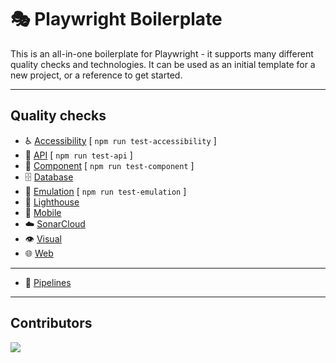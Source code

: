 # 🎭 Playwright Boilerplate

This is an all-in-one boilerplate for Playwright - it supports many different quality checks and technologies. It can be used as an initial template for a new project, or a reference to get started.

---

## Quality checks

- ♿️ [Accessibility](tests/accessibility/readme.md) [ `npm run test-accessibility` ]
- 📡 [API](tests/api/readme.md) [ `npm run test-api` ]
- 🧩 [Component](tests/component/readme.md) [ `npm run test-component` ]
- 🗄️ [Database](tests/database/readme.md)
- 🔁 [Emulation](tests/emulation/readme.md) [ `npm run test-emulation` ]
- 🏮 [Lighthouse](tests/lighthouse/readme.md)
- 📱 [Mobile](tests/mobile/readme.md)
- ☁️ [SonarCloud](tests/sonarcloud/readme.md)
- 👁️ [Visual](tests/visual/readme.md)
- 🌐 [Web](tests/web/readme.md)

---

- 🚀 [Pipelines](../pipelines/readme.md)

---

## Contributors

<a href="https://github.com/qa-gary-parker/playwright-boilerplate/graphs/contributors">
  <img src="https://contrib.rocks/image?repo=qa-gary-parker/playwright-boilerplate" />
</a>
